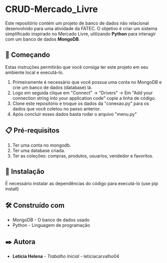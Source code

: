 # CRUD-Mercado_Livre

Este repositório contém um projeto de banco de dados não relacional desenvolvido para uma atividade da FATEC. O objetivo é criar um sistema simplificado inspirado no Mercado Livre, utilizando **Python** para interagir com um banco de dados **MongoDB**.

## 🚀 Começando

Estas instruções permitirão que você consiga ter este projeto em seu ambiente local e executá-lo.

1. Primeiramente é necessário que você possua uma conta no MongoDB e crie um banco de dados (database) lá.
2. Logo em seguida clique em "Connect" -> "Drivers" -> Em "Add your connection string into your application code" copie a linha de código.
3. Clone este repositório e troque os dados da "conexao.py" para os dados que você coletou no passo anterior.
4. Após concluir esses dados basta rodar o arquivo "menu.py"

## 📋 Pré-requisitos

1. Ter uma conta no mongodb.
2. Ter uma database criada.
3. Ter as coleções: compras, produtos, usuarios, vendedor e favoritos.


## 🔧 Instalação

É necessário instalar as dependências do código para executá-lo (use pip install)

## 🛠️ Construído com

* MongoDB - O banco de dados usado
* Python - Linguagem de programação

## ✒️ Autora

* **Letícia Helena** - *Trabalho Inicial* - leticiacarvalho04
